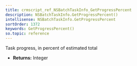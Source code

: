 ```yaml
---
title: crmscript_ref_NSBatchTaskInfo_GetProgressPercent
description: NSBatchTaskInfo.GetProgressPercent()
intellisense: NSBatchTaskInfo.GetProgressPercent
sortOrder: 1372
keywords: GetProgressPercent()
so.topic: reference
---
```



Task progress, in percent of estimated total



* **Returns:** Integer


